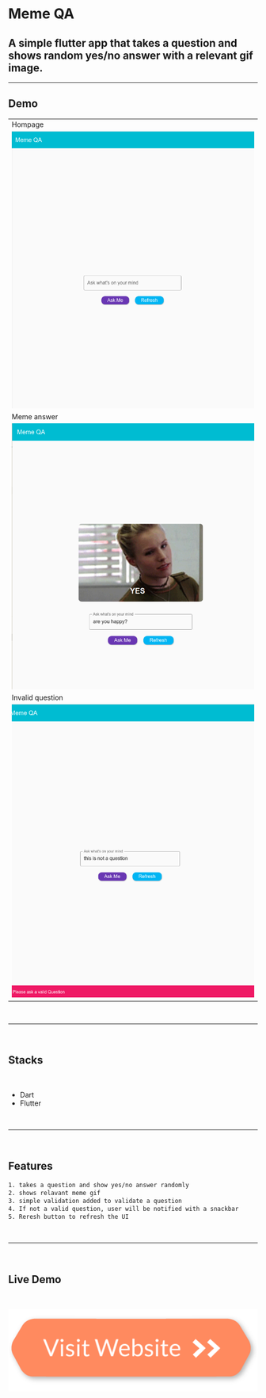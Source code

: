 # Meme QA

## A simple flutter app that takes a question and shows random yes/no answer with a relevant gif image.

<hr>

## Demo

<table>
  <tr>
    <td>Hompage</td>
  </tr>
  <tr>
    <td><img src="img/home.png" width="100%" height="70%" /></td>
  </tr>

   <tr>
    <td>Meme answer</td>
  </tr>
  <tr>
    <td><img src="img/meme.png" width="100%" height="70%" /></td>
  </tr>

  <tr>
    <td>Invalid question</td>
  </tr>
  <tr>
    <td><img src="img/invalid.png" width="100%" height="70%" /></td>
  </tr>
   
 </table>
<br/><hr><br/>

## Stacks

<br/>

- Dart
- Flutter

<br/><hr><br/>

## Features

```
1. takes a question and show yes/no answer randomly
2. shows relavant meme gif
3. simple validation added to validate a question
4. If not a valid question, user will be notified with a snackbar
5. Reresh button to refresh the UI
```

<br/><hr><br/>

## Live Demo

<br/>

[![Deploy](img/btn.png)](https://memeqa.netlify.app/)
